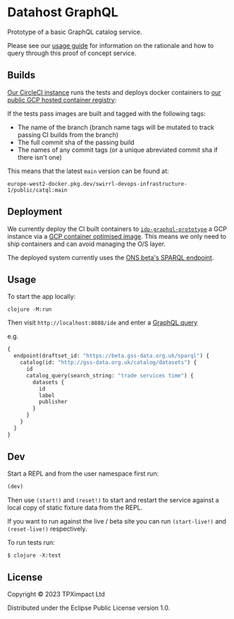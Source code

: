 # Datahost GraphQL

Prototype of a basic GraphQL catalog service.

Please see our [usage guide](./doc/guide.md) for information on the
rationale and how to query through this proof of concept service.

## Builds

[Our CircleCI instance](https://app.circleci.com/pipelines/github/Swirrl/catql-prototype) runs the tests and deploys docker containers to [our public GCP hosted container registry](https://console.cloud.google.com/artifacts/docker/swirrl-devops-infrastructure-1/europe-west2/public/catql?project=swirrl-devops-infrastructure-1):

If the tests pass images are built and tagged with the following tags:

- The name of the branch (branch name tags will be mutated to track passing CI builds from the branch)
- The full commit sha of the passing build
- The names of any commit tags (or a unique abreviated commit sha if there isn't one)

This means that the latest `main` version can be found at:

`europe-west2-docker.pkg.dev/swirrl-devops-infrastructure-1/public/catql:main`

## Deployment

We currently deploy the CI built containers to [`idp-graphql-prototype`](https://console.cloud.google.com/compute/instancesDetail/zones/europe-west2-c/instances/idp-graphql-prototype?project=ons-pilot) a GCP instance via a [GCP container optimised image](https://cloud.google.com/container-optimized-os/docs).  This means we only need to ship containers and can avoid managing the O/S layer.

The deployed system currently uses the [ONS beta's SPARQL endpoint](https://beta.gss-data.org.uk/sparql).

## Usage

To start the app locally:

```
clojure -M:run
```

Then visit `http://localhost:8888/ide` and enter a [GraphQL query](http://localhost:8888/ide?query=%23%20Welcome%20to%20GraphiQL%0A%23%0A%23%20GraphiQL%20is%20an%20in-browser%20tool%20for%20writing%2C%20validating%2C%20and%0A%23%20testing%20GraphQL%20queries.%0A%23%0A%23%20Type%20queries%20into%20this%20side%20of%20the%20screen%2C%20and%20you%20will%20see%20intelligent%0A%23%20typeaheads%20aware%20of%20the%20current%20GraphQL%20type%20schema%20and%20live%20syntax%20and%0A%23%20validation%20errors%20highlighted%20within%20the%20text.%0A%23%0A%23%20GraphQL%20queries%20typically%20start%20with%20a%20%22%7B%22%20character.%20Lines%20that%20start%0A%23%20with%20a%20%23%20are%20ignored.%0A%23%0A%23%20An%20example%20GraphQL%20query%20might%20look%20like%3A%0A%23%0A%23%20%20%20%20%20%7B%0A%23%20%20%20%20%20%20%20field(arg%3A%20%22value%22)%20%7B%0A%23%20%20%20%20%20%20%20%20%20subField%0A%23%20%20%20%20%20%20%20%7D%0A%23%20%20%20%20%20%7D%0A%23%0A%23%20Keyboard%20shortcuts%3A%0A%23%0A%23%20%20Prettify%20Query%3A%20%20Shift-Ctrl-P%20(or%20press%20the%20prettify%20button%20above)%0A%23%0A%23%20%20%20%20%20Merge%20Query%3A%20%20Shift-Ctrl-M%20(or%20press%20the%20merge%20button%20above)%0A%23%0A%23%20%20%20%20%20%20%20Run%20Query%3A%20%20Ctrl-Enter%20(or%20press%20the%20play%20button%20above)%0A%23%0A%23%20%20%20Auto%20Complete%3A%20%20Ctrl-Space%20(or%20just%20start%20typing)%0A%23%0A%0A%7B%0A%20%20endpoint(draftset_id%3A%22https%3A%2F%2Fbeta.gss-data.org.uk%2Fsparql%22)%20%7B%0A%20%20%20%20catalog(id%3A%22http%3A%2F%2Fgss-data.org.uk%2Fcatalog%2Fdatasets%22)%20%7B%0A%20%20%20%20%20%20id%0A%20%20%20%20%20%20catalog_query(search_string%3A%22trade%20services%20time%22)%20%7B%0A%09%09%09%09%20datasets%20%7B%0A%20%20%20%20%20%20%20%20%20%20id%0A%20%20%20%20%20%20%20%20%20%20label%0A%20%20%20%20%20%20%20%20%20%20publisher%0A%20%20%20%20%20%20%20%20%7D%0A%20%20%20%20%20%20%20%20%0A%0A%20%20%20%20%20%20%20%20%0A%20%20%20%20%20%20%7D%0A%20%20%20%20%7D%0A%20%20%7D%0A%7D)

e.g.

```graphql
{
  endpoint(draftset_id: "https://beta.gss-data.org.uk/sparql") {
    catalog(id: "http://gss-data.org.uk/catalog/datasets") {
      id
      catalog_query(search_string: "trade services time") {
        datasets {
          id
          label
          publisher
        }
      }
    }
  }
}
```

## Dev

Start a REPL and from the user namespace first run:

```clojure
(dev)
```

Then use `(start!)` and `(reset!)` to start and restart the service against a local copy of static fixture data from the REPL.

If you want to run against the live / beta site you can run `(start-live!)` and `(reset-live!)` respectively.

To run tests run:

```
$ clojure -X:test
```

## License

Copyright © 2023 TPXimpact Ltd

Distributed under the Eclipse Public License version 1.0.
